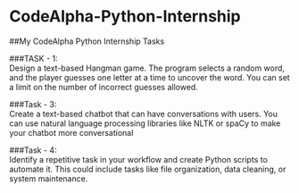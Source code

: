 # CodeAlpha-Python-Internship
##My CodeAlpha Python Internship Tasks

###TASK - 1:<br>
  Design a text-based Hangman game. The program selects a random word, and the player guesses one letter at a time to uncover the word. You can set a limit on the number of incorrect guesses allowed.

###Task - 3:<br>
  Create a text-based chatbot that can have conversations with users. You can use natural language processing libraries like NLTK or spaCy to make your chatbot more conversational

###Task - 4:<br>
  Identify a repetitive task in your workflow and create Python scripts to automate it. This could include tasks like file organization, data cleaning, or system maintenance.
